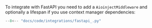 To integrate with FastAPI you need to add a `AioinjectMiddleware` and
optionally a lifespan if you use context manager dependencies:
```python hl_lines="18-19 24"
--8<-- "docs/code/integrations/fastapi_.py"
```
